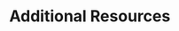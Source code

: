 # Additional Resources

[//]: # 'TODO: Create an organize references document with any useful link of the technologies and process that we use'
